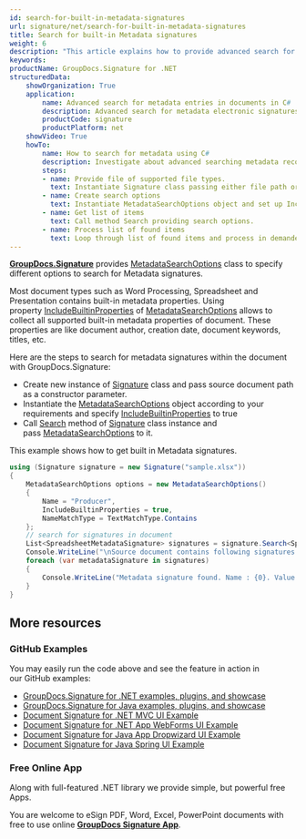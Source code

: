 ```yaml
---
id: search-for-built-in-metadata-signatures
url: signature/net/search-for-built-in-metadata-signatures
title: Search for built-in Metadata signatures
weight: 6
description: "This article explains how to provide advanced search for metadata electronic signatures with GroupDocs.Signature API."
keywords: 
productName: GroupDocs.Signature for .NET
structuredData:
    showOrganization: True
    application:    
        name: Advanced search for metadata entries in documents in C#    
        description: Advanced search for metadata electronic signatures in various documents with C# language and GroupDocs.Signature for .NET APIs
        productCode: signature
        productPlatform: net 
    showVideo: True
    howTo:
        name: How to search for metadata using C# 
        description: Investigate about advanced searching metadata records in documents with C#
        steps:
        - name: Provide file of supported file types.
          text: Instantiate Signature class passing either file path or file stream as a parameter.
        - name: Create search options 
          text: Instantiate MetadataSearchOptions object and set up IncludeBuiltinProperties in true.
        - name: Get list of items 
          text: Call method Search providing search options.
        - name: Process list of found items
          text: Loop through list of found items and process in demanded way.
---
```

[**GroupDocs.Signature**](https://products.groupdocs.com/signature/net) provides [MetadataSearchOptions](https://apireference.groupdocs.com/net/signature/groupdocs.signature.options/metadatasearchoptions) class to specify different options to search for Metadata signatures.

Most document types such as Word Processing, Spreadsheet and Presentation contains built-in metadata properties. Using property [IncludeBuiltinProperties](https://apireference.groupdocs.com/net/signature/groupdocs.signature.options/metadatasearchoptions/properties/includebuiltinproperties) of [MetadataSearchOptions](https://apireference.groupdocs.com/net/signature/groupdocs.signature.options/metadatasearchoptions) allows to collect all supported built-in metadata properties of document. These properties are like document author, creation date, document keywords, titles, etc.

Here are the steps to search for metadata signatures within the document with GroupDocs.Signature:

* Create new instance of [Signature](https://apireference.groupdocs.com/net/signature/groupdocs.signature/signature) class and pass source document path as a constructor parameter.
* Instantiate the [MetadataSearchOptions](https://apireference.groupdocs.com/net/signature/groupdocs.signature.options/metadatasearchoptions) object according to your requirements and specify [IncludeBuiltinProperties](https://apireference.groupdocs.com/net/signature/groupdocs.signature.options/metadatasearchoptions/properties/includebuiltinproperties) to true  
* Call [Search](https://apireference.groupdocs.com/net/signature/groupdocs.signature/signature/methods/search/_1) method of [Signature](https://apireference.groupdocs.com/net/signature/groupdocs.signature/signature) class instance and pass [MetadataSearchOptions](https://apireference.groupdocs.com/net/signature/groupdocs.signature.options/metadatasearchoptions) to it.

This example shows how to get built in Metadata signatures.

```csharp
using (Signature signature = new Signature("sample.xlsx"))
{
    MetadataSearchOptions options = new MetadataSearchOptions()
    {
        Name = "Producer",
        IncludeBuiltinProperties = true,
        NameMatchType = TextMatchType.Contains
    };
    // search for signatures in document
    List<SpreadsheetMetadataSignature> signatures = signature.Search<SpreadsheetMetadataSignature>(options);
    Console.WriteLine("\nSource document contains following signatures.");
    foreach (var metadataSignature in signatures)
    {
        Console.WriteLine("Metadata signature found. Name : {0}. Value: {1}", metadataSignature.Name, metadataSignature.Value);
    }
}
```

## More resources

### GitHub Examples

You may easily run the code above and see the feature in action in our GitHub examples:

* [GroupDocs.Signature for .NET examples, plugins, and showcase](https://github.com/groupdocs-signature/GroupDocs.Signature-for-.NET)
* [GroupDocs.Signature for Java examples, plugins, and showcase](https://github.com/groupdocs-signature/GroupDocs.Signature-for-Java)
* [Document Signature for .NET MVC UI Example](https://github.com/groupdocs-signature/GroupDocs.Signature-for-.NET-MVC)
* [Document Signature for .NET App WebForms UI Example](https://github.com/groupdocs-signature/GroupDocs.Signature-for-.NET-WebForms)
* [Document Signature for Java App Dropwizard UI Example](https://github.com/groupdocs-signature/GroupDocs.Signature-for-Java-Dropwizard)
* [Document Signature for Java Spring UI Example](https://github.com/groupdocs-signature/GroupDocs.Signature-for-Java-Spring)

### Free Online App

Along with full-featured .NET library we provide simple, but powerful free Apps.

You are welcome to eSign PDF, Word, Excel, PowerPoint documents with free to use online **[GroupDocs Signature App](https://products.groupdocs.app/signature)**.
